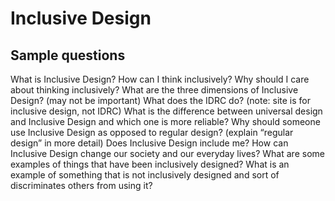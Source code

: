 <!DOCTYPE html>
<html>
<body>

<h1>Inclusive Design</h1>
<h2>Sample questions</h2>
<p>What is Inclusive Design? 
How can I think inclusively? 
Why should I care about thinking inclusively?
What are the three dimensions of Inclusive Design? (may not be important)
What does the IDRC do? (note: site is for inclusive design, not IDRC)
What is the difference between universal design and Inclusive Design and which one is more reliable?
Why should someone use Inclusive Design as opposed to regular design? (explain “regular design” in more detail)
Does Inclusive Design include me?
How can Inclusive Design change our society and our everyday lives?
What are some examples of things that have been inclusively designed?
What is an example of something that is not inclusively designed and sort of discriminates others from using it?</p>

</body>
</html>
